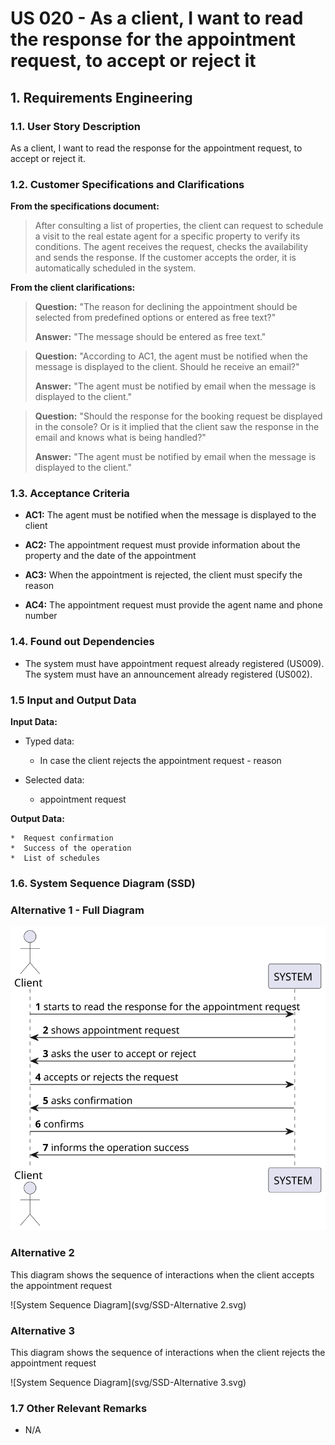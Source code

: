 # US 020 - As a client, I want to read the response for the appointment request, to accept or reject it

## 1. Requirements Engineering


### 1.1. User Story Description


As a client, I want to read the response for the appointment request, to accept or reject it.


### 1.2. Customer Specifications and Clarifications 


**From the specifications document:**


>	After consulting a list of properties, the client can request to schedule a visit to the real estate agent
    for a specific property to verify its conditions. The agent receives the request, checks the
    availability and sends the response. If the customer accepts the order, it is automatically scheduled
    in the system.


**From the client clarifications:**

> **Question:** "The reason for declining the appointment should be selected from predefined options or entered as free text?"
>  
> **Answer:** "The message should be entered as free text."


> **Question:** "According to AC1, the agent must be notified when the message is displayed to the client. Should he receive an email?"
>  
> **Answer:** "The agent must be notified by email when the message is displayed to the client."


> **Question:** "Should the response for the booking request be displayed in the console? Or is it implied that the client saw the response in the email and knows what is being handled?"
>
> **Answer:** "The agent must be notified by email when the message is displayed to the client."

### 1.3. Acceptance Criteria


* **AC1:** The agent must be notified when the message is displayed to the client
 
* **AC2:** The appointment request must provide information about the property and the date of the appointment
 
* **AC3:** When the appointment is rejected, the client must specify the reason

* **AC4:** The appointment request must provide the agent name and phone number


### 1.4. Found out Dependencies


* The system must have appointment request already registered (US009). The system must have an announcement already 
  registered (US002).


### 1.5 Input and Output Data


**Input Data:**

* Typed data:
 

	* In case the client rejects the appointment request - reason
	 

	
* Selected data:


	* appointment request


**Output Data:**

    *  Request confirmation
	*  Success of the operation
	*  List of schedules

### 1.6. System Sequence Diagram (SSD)

### Alternative 1 - Full Diagram

![System Sequence Diagram](svg/SSD.svg)

### Alternative 2

This diagram shows the sequence of interactions when the client accepts the appointment request

![System Sequence Diagram](svg/SSD-Alternative 2.svg)

### Alternative 3

This diagram shows the sequence of interactions when the client rejects the appointment request

![System Sequence Diagram](svg/SSD-Alternative 3.svg)



### 1.7 Other Relevant Remarks

* N/A